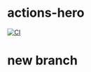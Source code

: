 # actions-hero


[![CI](https://github.com/fhasanabadi/actions-hero/actions/workflows/simple-proj.yml/badge.svg)](https://github.com/fhasanabadi/actions-hero/actions/workflows/simple-proj.yml)

# new branch
